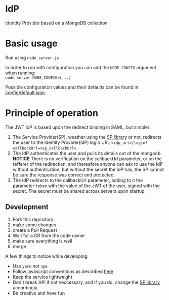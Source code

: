 # IdP
Identity Provider based on a MongoDB collection

# Basic usage
Run using `node server.js`  

In order to run with configuration you can add the `NODE_CONFIG` argument when running:  
`node server NODE_CONFIG={...}`

Possible configuraiton values and their defaults can be found in [config/default.json](https://github.com/FirstLegoLeagueIL/IdP/blob/master/config/default.json).

# Principle of operation
The JWT IdP is based upon the redirect binding in SAML, but simpler:  
1. The Service Provider(SP), weather using the [SP library](https://github.com/FirstLegoLeagueIL/SP) or not, redirects the user to the Identity Provider(IdP) login URL `<idp_url>/login?callbackUrl=<sp_callbackUrl>`.
2. The IdP authenticates the user and pulls its details out of the mongodb. **NOTICE** There is no verification on the callbackUrl parameter, or on the refferer of the redirection, and thereafore anyone can ask to use the IdP without authentication, but without the secret the IdP has, the SP cannot be sure the response was correct and protected.
3. The IdP redirects to the callbackUrl parameter, adding to it the parameter `token` with the value of the JWT of the user, signed with the secret. The secret must be shared across servers upon startup.

## Development
1. Fork this repository
2. make some changes
3. create a Pull Request
4. Wait for a CR from the code owner
5. make sure everything is well
6. merge

A few things to notice while developing:
* Use `yarn` not `npm`
* Follow javascript conventions as described [here](http://nodeguide.com/style.html)
* Keep the service lightweight
* Don't break API if not neccessary, and if you do, change the [SP library](https://github.com/FirstLegoLeagueIL/SP) accordingly.
* Be creative and have fun
